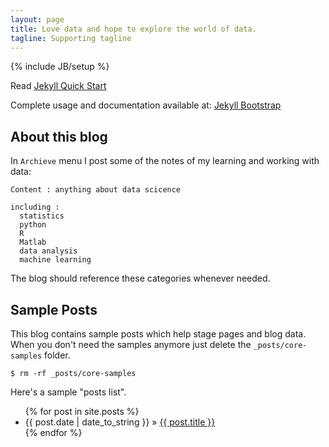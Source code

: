 ```yaml
---
layout: page
title: Love data and hope to explore the world of data.
tagline: Supporting tagline
---
```

{% include JB/setup %}

Read [Jekyll Quick Start](http://jekyllbootstrap.com/usage/jekyll-quick-start.html)

Complete usage and documentation available at: [Jekyll Bootstrap](http://jekyllbootstrap.com)

## About this blog

In `Archieve` menu I post some of the notes of my learning and working with data:
    
    Content : anything about data scicence 
    
    including :
      statistics 
      python
      R
      Matlab
      data analysis
      machine learning

The blog should reference these categories whenever needed.
    
## Sample Posts

This blog contains sample posts which help stage pages and blog data.
When you don't need the samples anymore just delete the `_posts/core-samples` folder.

    $ rm -rf _posts/core-samples

Here's a sample "posts list".

<ul class="posts">
  {% for post in site.posts %}
    <li><span>{{ post.date | date_to_string }}</span> &raquo; <a href="{{ BASE_PATH }}{{ post.url }}">{{ post.title }}</a></li>
  {% endfor %}
</ul>




